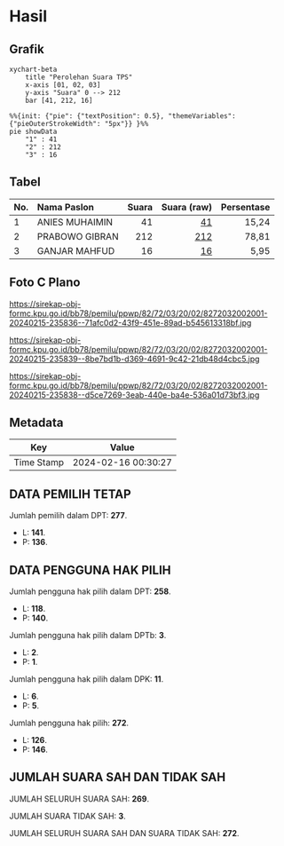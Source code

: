 # Hasil

## Grafik

```mermaid
xychart-beta
    title "Perolehan Suara TPS"
    x-axis [01, 02, 03]
    y-axis "Suara" 0 --> 212
    bar [41, 212, 16]
```

```mermaid
%%{init: {"pie": {"textPosition": 0.5}, "themeVariables": {"pieOuterStrokeWidth": "5px"}} }%%
pie showData
    "1" : 41
    "2" : 212
    "3" : 16
```

## Tabel

| No. | Nama Paslon    | Suara | Suara (raw) | Persentase |
|:--- |:-------------- | -----:| -----------:| ----------:|
| 1   | ANIES MUHAIMIN | 41    | [41][p-1]   | 15,24      |
| 2   | PRABOWO GIBRAN | 212   | [212][p-2]  | 78,81      |
| 3   | GANJAR MAHFUD  | 16    | [16][p-3]   | 5,95       |


[p-1]: https://github.com/gigit-pemilu/pemilu-2024-82-maluku-utara/blob/main/pilpres/hitung-suara/sub/82-maluku-utara/sub/72-kota-tidore-kepulauan/sub/03-oba/sub/2002-gita/sub/001-tps/sub/paslon-1.txt
[p-2]: https://github.com/gigit-pemilu/pemilu-2024-82-maluku-utara/blob/main/pilpres/hitung-suara/sub/82-maluku-utara/sub/72-kota-tidore-kepulauan/sub/03-oba/sub/2002-gita/sub/001-tps/sub/paslon-2.txt
[p-3]: https://github.com/gigit-pemilu/pemilu-2024-82-maluku-utara/blob/main/pilpres/hitung-suara/sub/82-maluku-utara/sub/72-kota-tidore-kepulauan/sub/03-oba/sub/2002-gita/sub/001-tps/sub/paslon-3.txt

## Foto C Plano

https://sirekap-obj-formc.kpu.go.id/bb78/pemilu/ppwp/82/72/03/20/02/8272032002001-20240215-235836--71afc0d2-43f9-451e-89ad-b545613318bf.jpg

https://sirekap-obj-formc.kpu.go.id/bb78/pemilu/ppwp/82/72/03/20/02/8272032002001-20240215-235839--8be7bd1b-d369-4691-9c42-21db48d4cbc5.jpg

https://sirekap-obj-formc.kpu.go.id/bb78/pemilu/ppwp/82/72/03/20/02/8272032002001-20240215-235838--d5ce7269-3eab-440e-ba4e-536a01d73bf3.jpg


## Metadata

| Key        | Value               |
| ---------- | ------------------- |
| Time Stamp | 2024-02-16 00:30:27 |


## DATA PEMILIH TETAP

Jumlah pemilih dalam DPT: **277**.
 * L: **141**.
 * P: **136**.

## DATA PENGGUNA HAK PILIH

Jumlah pengguna hak pilih dalam DPT: **258**.
 * L: **118**.
 * P: **140**.

Jumlah pengguna hak pilih dalam DPTb: **3**.
 * L: **2**.
 * P: **1**.

Jumlah pengguna hak pilih dalam DPK: **11**.
 * L: **6**.
 * P: **5**.

Jumlah pengguna hak pilih: **272**.
 * L: **126**.
 * P: **146**.

## JUMLAH SUARA SAH DAN TIDAK SAH

JUMLAH SELURUH SUARA SAH: **269**.

JUMLAH SUARA TIDAK SAH: **3**.

JUMLAH SELURUH SUARA SAH DAN SUARA TIDAK SAH: **272**.


